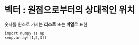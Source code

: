 # 벡터 : 원점으로부터의 상대적인 위치 
숫자를 원소로 가지는 **리스트** 또는 **배열**로 표현

```
import numpy as np
x=np.array([1,2,3])
```
